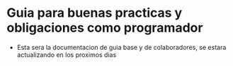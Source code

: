 # Guia para buenas practicas y obligaciones como programador

- Esta sera la documentacion de guia base y de colaboradores, se estara actualizando en los proximos dias